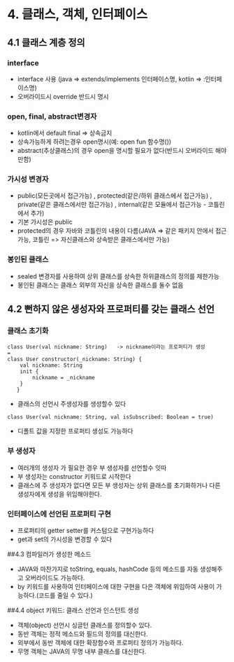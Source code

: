 # 4. 클래스, 객체, 인터페이스
## 4.1 클래스 계층 정의
### interface
* interface 사용 (java => extends/implements 인터페이스명, kotlin =>  :인터페이스명)
* 오버라이드시 override 반드시 명시
### open, final, abstract변경자
* kotlin에서 default final => 상속금지
* 상속가능하게 하려는경우 open명시(예: open fun 함수명()) 
* abstract(추상클래스)의 경우 open을 명시할 필요가 없다(반드시 오버라이드 해야만함)
### 가시성 변경자
* public(모든곳에서 접근가능)
, protected(같은/하위 클래스에서 접근가능)
, private(같은 클래스에서만 접근가능)
, internal(같은 모듈에서 접근가능 - 코틀린에서 추가)
* 기본 가시성은 public
* protected의 경우 자바와 코틀린의 내용이 다름(JAVA => 같은 패키지 안에서 접근가능, 코틀린 => 자신클래스와 상속받은 클래스에서만 가능)
### 봉인된 클래스
* sealed 변경자를 사용하여 상위 클래스를 상속한 하위클래스의 정의를 제한가능
* 봉인된 클래스는 클래스 외부의 자신을 상속한 클래스를 둘수 없음

## 4.2 뻔하지 않은 생성자와 프로퍼티를 갖는 클래스 선언
### 클래스 초기화
```
class User(val nickname: String)   -> nickname이라는 프로퍼티가 생성
=
class User constructor(_nickname: String) {
    val nickname: String
    init {
        nickname = _nickname
    }
   }
```
* 클래스의 선언시 주생성자를 생성할수 있다
```
class User(val nickname: String, val isSubscribed: Boolean = true)
```
* 디폴트 값을 지정한 프로퍼티 생성도 가능하다
### 부 생성자
* 여러개의 생성자 가 필요한 경우 부 생성자를 선언할수 잇따
* 부 생성자는 constructor 키워드로 시작한다
* 클래스에 주 생성자가 없다면 모든 부 생성자는 상위 클래스를 초기화하거나 다른 생성자에게 생성을 위임해야한다.

### 인터페이스에 선언된 프로퍼티 구현
* 프로퍼티의 getter setter를 커스텀으로 구현가능하다
* get과 set의 가시성을 변경할 수 있다

##4.3 컴파일러가 생성한 메소드
* JAVA와 마찬가지로 toString, equals, hashCode 등의 메소드를 자동 생성해주고 오버라이드도 가능하다.
* by 키워드를 사용하여 인터페이스에 대한 구현을 다은 객체에 위임하여 사용이 가능하다.(코드를 줄일 수 있다.)

##4.4 object 키워드: 클래스 선언과 인스턴트 생성
* 객체(object) 선언시 싱글턴 클래스를 정의할수 있다.
* 동반 객체는 정적 메소드와 필드의 정의를 대신한다.
* 외부에서 동반 객체에 대한 확장함수와 프로퍼티 정의가 가능하다.
* 무명 객체는 JAVA의 무명 내부 클래스를 대신한다.